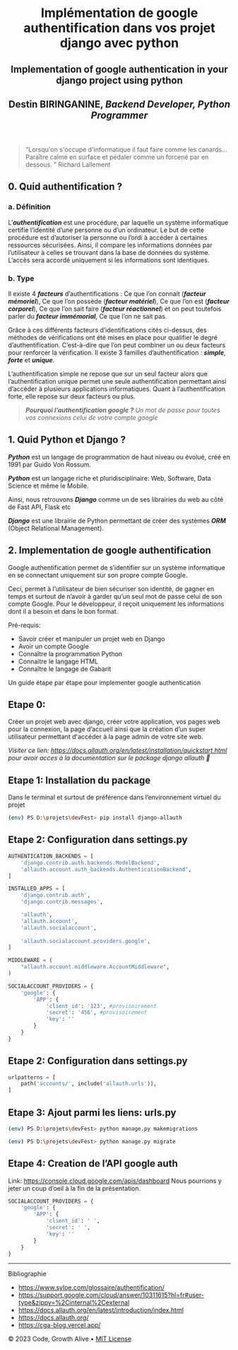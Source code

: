 <header>



# Implémentation de google authentification dans vos projet django avec python
## Implementation of google authentication in your django project using python

## Destin BIRINGANINE, _Backend Developer, Python Programmer_

</header>

<!--
  <<< Author notes: Step 1 >>>
  Choose 3-5 steps for your course.
  The first step is always the hardest, so pick something easy!
  Link to docs.github.com for further explanations.
  Encourage users to open new tabs for steps!
-->
> “Lorsqu'on s'occupe d'informatique il faut faire comme les canards... Paraître calme en surface et pédaler comme un forcené par en dessous. ”
> Richard Lallement

## 0. Quid authentification ?

### a.  Définition

L’***authentification*** est une procédure, par laquelle un système informatique certifie l’identité d’une personne ou d’un ordinateur. 
Le but de cette procédure est d’autoriser la personne ou l’ordi à accéder à certaines ressources sécurisées. 
Ainsi, il compare les informations données par l’utilisateur à celles se trouvant dans la base de données du système.
L’accès sera accordé uniquement si les informations sont identiques.

### b. Type 

Il existe 4 ***facteurs*** d’authentifications : Ce que l’on connait (***facteur mémoriel***),  Ce que l’on possède (***facteur matériel***), Ce que l’on est (***facteur corporel***), Ce que l’on sait faire (***facteur réactionnel***) et on peut toutefois parler du ***facteur immémorial***, Ce que l’on ne sait pas.

Grâce à ces différents facteurs d’identifications cités ci-dessus, des méthodes de vérifications ont été mises en place pour qualifier le degré d’authentification. C’est-à-dire que l’on peut combiner un ou deux facteurs pour renforcer la vérification.
Il existe 3 familles d’authentification : ***simple***, ***forte*** et ***unique***.

L’authentification simple ne repose que sur un seul facteur alors que l’authentification unique permet une seule authentification permettant ainsi d’accéder à plusieurs applications informatiques. Quant à l’authentification forte, elle repose sur deux facteurs ou plus.

> _***Pourquoi l’authentification google ?*** Un mot de passe pour toutes vos connexions
celui de votre compte google_

## 1. Quid Python et Django ?

***Python*** est un langage de programmation de haut niveau ou évolué, créé en 1991 par Guido Von Rossum.

***Python*** est un langage riche et pluridisciplinaire: Web, Software, Data Science et même le Mobile.

Ainsi, nous retrouvons ***Django*** comme un de ses librairies du web au côté de Fast API, Flask etc

***Django*** est une librairie de Python permettant de créer des systèmes ***ORM*** (Object Relational Management).

## 2. Implementation de google authentification

Google authentification permet de s’identifier sur un système informatique en se connectant uniquement sur son propre compte Google. 

Ceci, permet à l’utilisateur de bien sécuriser son identité, de gagner en temps  et surtout de n’avoir à garder qu’un seul mot de passe celui de son compte Google. Pour le développeur, il reçoit uniquement les informations dont il a besoin et dans le bon format.

Pré-requis: 
* Savoir créer et manipuler un projet web en Django
* Avoir un compte Google
* Connaître la programmation Python
* Connaitre le langage HTML
* Connaître le langage de Gabarit

Un guide étape par étape pour implementer google authentication


## Etape 0: 
Créer un projet web avec django, créer votre application, vos pages web pour la connexion, la page d’accueil ainsi que la création d’un super utilisateur permettant d'accéder à la page admin de votre site web.

_Visiter ce lien: https://docs.allauth.org/en/latest/installation/quickstart.html pour avoir acces à la documentation sur le package django allauth :wave:_

## Etape 1: Installation du package
Dans le terminal et surtout de préférence dans l’environnement virtuel du projet
```bash
(env) PS D:\projets\devFest> pip install django-allauth
```

## Etape 2: Configuration dans settings.py

```python
AUTHENTICATION_BACKENDS = [
    'django.contrib.auth.backends.ModelBackend',
    'allauth.account.auth_backends.AuthenticationBackend',
]

INSTALLED_APPS = [
    'django.contrib.auth',
    'django.contrib.messages',

    'allauth',
    'allauth.account',
    'allauth.socialaccount',
	
    'allauth.socialaccount.providers.google',
]

MIDDLEWARE = (
    "allauth.account.middleware.AccountMiddleware",
)

SOCIALACCOUNT_PROVIDERS = {
    'google': {
        'APP': {
            'client_id': '123', #provisoirement
            'secret': '456', #provisoirement
            'key': ''
        }
    }
}
```

## Etape 2: Configuration dans settings.py

```python
urlpatterns = [
    path('accounts/', include('allauth.urls')),
]
```

## Etape 3: Ajout parmi les liens: urls.py

```bash
(env) PS D:\projets\devFest> python manage.py makemigrations

(env) PS D:\projets\devFest> python manage.py migrate
```

## Etape 4: Creation de l’API google auth 

Link: https://console.cloud.google.com/apis/dashboard 
Nous pourrions y jeter un coup d’oeil à la fin de la présentation.
```python
SOCIALACCOUNT_PROVIDERS = {
    'google': {
        'APP': {
            'client_id': ' ', 
            'secret': ' ', 
            'key': ''
        }
    }
}
```
<footer>

<!--
  <<< Author notes: Footer >>>
  Add a link to get support, GitHub status page, code of conduct, license link.
-->

---

Bibliographie
* https://www.syloe.com/glossaire/authentification/ 
* https://support.google.com/cloud/answer/10311615?hl=fr#user-type&zippy=%2Cinternal%2Cexternal 
* https://docs.allauth.org/en/latest/introduction/index.html 
* https://docs.allauth.org/ 
* https://cga-blog.vercel.app/ 

&copy; 2023 Code, Growth Alive  &bull; [MIT License](https://gh.io/mit)

</footer>
